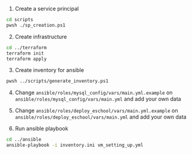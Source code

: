 1. Create a service principal
```bash
cd scripts
pwsh ./sp_creation.ps1
```
2. Create infrastructure
```bash
cd ../terraform
terraform init
terraform apply
```
3. Create inventory for ansible
```bash
pwsh ../scripts/generate_inventory.ps1
```
4. Change `ansible/roles/mysql_config/vars/main.yml.example` on `ansible/roles/mysql_config/vars/main.yml` and add your own data
5. Change `ansible/roles/deploy_eschool/vars/main.yml.example` on `ansible/roles/deploy_eschool/vars/main.yml` and add your own data

6. Run ansible playbook
```bash
cd ../ansible
ansible-playbook -i inventory.ini vm_setting_up.yml
```


